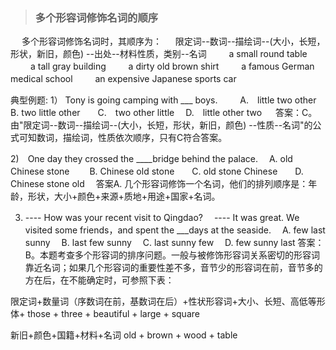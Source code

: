> ### 多个形容词修饰名词的顺序

　 多个形容词修饰名词时，其顺序为：
　 限定词--数词--描绘词--(大小，长短，形状，新旧，颜色) --出处--材料性质，类别--名词
　　 a small round table
　　 a tall gray building
　　 a dirty old brown shirt
　　 a famous German medical school
　　 an expensive Japanese sports car

典型例题:
1） Tony is going camping with ___ boys.　
　 A.　little two other　B. two little other　　C.　two other little　 D.　little other two
　 答案：C。由"限定词--数词--描绘词--(大小，长短，形状，新旧，颜色) --性质--名词"的公式可知数词，描绘词，性质依次顺序，只有C符合答案。

2)　One day they crossed the ____bridge behind the palace.
　A. old Chinese stone　　 B. Chinese old stone　　C. old stone Chinese　　D. Chinese stone old
　答案A. 几个形容词修饰一个名词，他们的排列顺序是：年龄，形状，大小+颜色+来源+质地+用途+国家+名词。

3) ---- How was your recent visit to Qingdao?
　---- It was great. We visited some friends，and spent the ___days at the seaside.
　A. few last sunny　 B. last few sunny　 C. last sunny few　 D. few sunny last
答案：B。本题考查多个形容词的排序问题。一般与被修饰形容词关系密切的形容词靠近名词；如果几个形容词的重要性差不多，音节少的形容词在前，音节多的方在后，在不能确定时，可参照下表：

限定词+数量词（序数词在前，基数词在后）+性状形容词+大小、长短、高低等形体+
those + three + beautiful + large + square　

新旧+颜色+国籍+材料+名词
old + brown + wood + table
